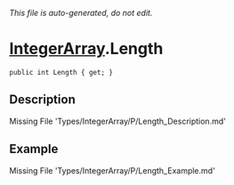 *This file is auto-generated, do not edit.*

# [IntegerArray](Types/IntegerArray.md).Length
`public int Length { get; }`
## Description
Missing File 'Types/IntegerArray/P/Length_Description.md'
## Example
Missing File 'Types/IntegerArray/P/Length_Example.md'
